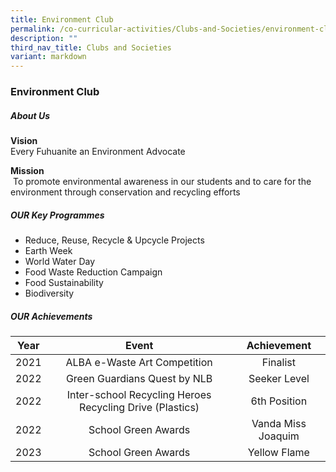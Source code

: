 ```yaml
---
title: Environment Club
permalink: /co-curricular-activities/Clubs-and-Societies/environment-club/
description: ""
third_nav_title: Clubs and Societies
variant: markdown
---
```

### Environment Club
##### About Us

**Vision**&nbsp;<br>Every Fuhuanite an Environment Advocate

**Mission**<br>&nbsp;To promote environmental awareness in our students and to care for the environment through conservation and recycling efforts

##### OUR Key Programmes

*   Reduce, Reuse, Recycle &amp; Upcycle Projects
*   Earth Week
*   World Water Day
*   Food Waste Reduction Campaign
*   Food Sustainability
*   Biodiversity

##### OUR Achievements

| Year | Event | Achievement |
|:---:|:---:|:---:|
| 2021 | ALBA e-Waste Art Competition | Finalist |
| 2022 | Green Guardians Quest by NLB | Seeker Level |
| 2022 | Inter-school Recycling Heroes Recycling Drive (Plastics) | 6th Position | 
| 2022 | School Green Awards | Vanda Miss Joaquim |
| 2023 | School Green Awards | Yellow Flame |